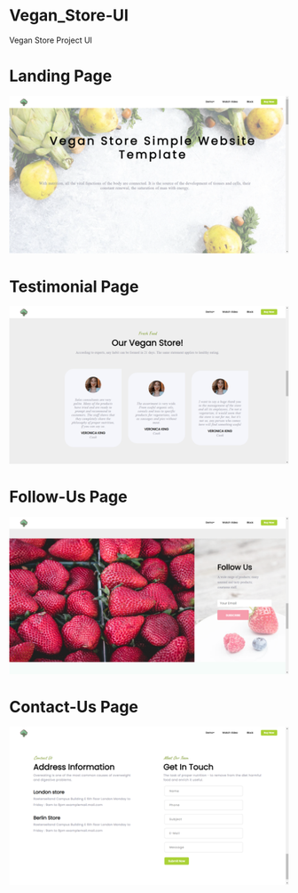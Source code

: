 # Vegan_Store-UI
Vegan Store Project UI

# Landing Page
![alt tag](https://github.com/Muskan-sahu/Vegan_Store-UI/blob/master/Screenshot%20(219).png)

# Testimonial Page
![alt tag](https://github.com/Muskan-sahu/Vegan_Store-UI/blob/master/Testimonal_Page.png)

# Follow-Us Page
![alt tag](https://github.com/Muskan-sahu/Vegan_Store-UI/blob/master/FollowUs.png)

# Contact-Us Page
![alt tag](https://github.com/Muskan-sahu/Vegan_Store-UI/blob/master/ContactUs.png)
